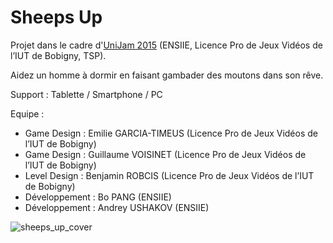# Sheeps Up
Projet dans le cadre d'[UniJam 2015](http://unijam.telecom-sudparis.eu) (ENSIIE, Licence Pro de Jeux Vidéos de l’IUT de Bobigny, TSP).

Aidez un homme à dormir en faisant gambader des moutons dans son rêve.

Support : Tablette / Smartphone / PC

Equipe :
- Game Design :   Emilie GARCIA-TIMEUS (Licence Pro de Jeux Vidéos de l’IUT de Bobigny)
- Game Design :   Guillaume VOISINET (Licence Pro de Jeux Vidéos de l’IUT de Bobigny)
- Level Design :  Benjamin ROBCIS (Licence Pro de Jeux Vidéos de l’IUT de Bobigny)
- Développement : Bo PANG (ENSIIE)
- Développement : Andrey USHAKOV (ENSIIE)

![sheeps_up_cover](https://cloud.githubusercontent.com/assets/12819691/11346868/1b8429a8-921f-11e5-9f65-8892decbc244.jpg)
